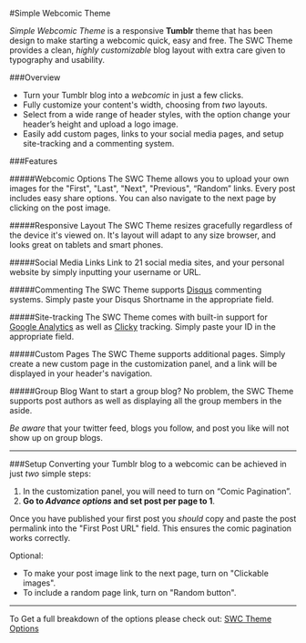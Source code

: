 #Simple Webcomic Theme

_Simple Webcomic Theme_ is a responsive **Tumblr** theme that has been design to make starting a webcomic quick, easy and free. The SWC Theme provides a clean, _highly customizable_ blog layout with extra care given to typography and usability.


###Overview

- Turn your Tumblr blog into a _webcomic_ in just a few clicks.
- Fully customize your content's width, choosing from _two_ layouts.
- Select from a wide range of header styles, with the option change your header’s height and upload a logo image.
- Easily add custom pages, links to your social media pages, and setup site-tracking and a commenting system.

###Features

#####Webcomic Options
The SWC Theme allows you to upload your own images for the "First", "Last", "Next", "Previous", “Random” links. Every post includes easy share options. You can also navigate to the next page by clicking on the post image.


#####Responsive Layout
The SWC Theme resizes gracefully regardless of the device it's viewed on. It's layout will adapt to any size browser, and looks great on tablets and smart phones.

#####Social Media Links
Link to 21 social media sites, and your personal website by simply inputting your username or URL.

#####Commenting
The SWC Theme supports [Disqus](https://www.disqus.com) commenting systems. Simply paste your Disqus Shortname in the appropriate field.

#####Site-tracking
The SWC Theme comes with built-in support for [Google Analytics](http://www.google.com/analytics) as well as [Clicky](http://clicky.com) tracking. Simply paste your ID in the appropriate field.

#####Custom Pages
The SWC Theme supports additional pages. Simply create a new custom page in the customization panel, and a link will be displayed in your header's navigation.

#####Group Blog
Want to start a group blog? No problem, the SWC Theme supports post authors as well as displaying all the group members in the aside.

_Be aware_ that your twitter feed, blogs you follow, and post you like will not show up on group blogs.

---

###Setup
Converting your Tumblr blog to a webcomic can be achieved in just _two_ simple steps: 

1. In the customization panel, you will need to turn on “Comic Pagination”. 
2. **Go to _Advance options_ and set post per page to 1**. 

Once you have published your first post you _should_ copy and paste the post permalink into the "First Post URL" field. This ensures the comic pagination works correctly.

Optional:

- To make your post image link to the next page, turn on "Clickable images". 
- To include a random page link, turn on "Random button".

---

To Get a full breakdown of the options please check out: [SWC Theme Options](SWC_THEME_OPTIONS)
